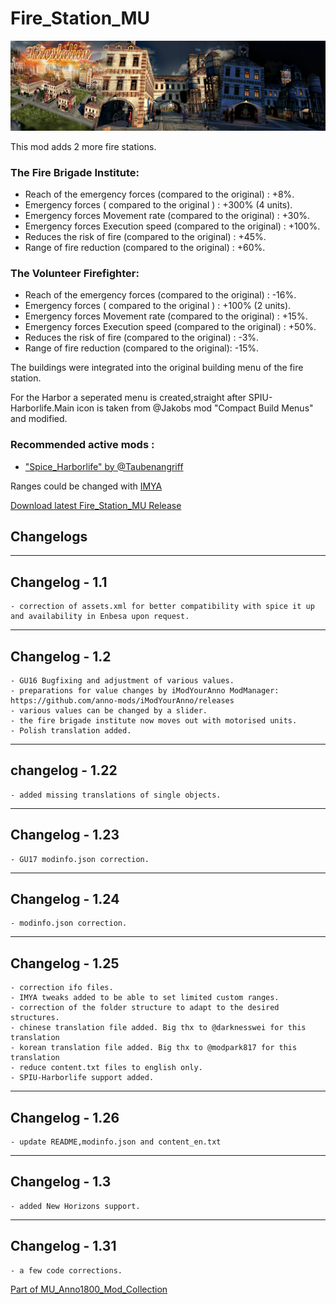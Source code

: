 # Fire_Station_MU

![](../doc/firestation_banner.jpg)

This mod adds 2 more fire stations.

### The Fire Brigade Institute:

- Reach of the emergency forces (compared to the original) : +8%.
- Emergency forces ( compared to the original ) : +300% (4 units).
- Emergency forces Movement rate (compared to the original) : +30%.
- Emergency forces Execution speed (compared to the original) : +100%.
- Reduces the risk of fire (compared to the original) : +45%.
- Range of fire reduction (compared to the original) : +60%.


### The Volunteer Firefighter:

- Reach of the emergency forces (compared to the original) : -16%.
- Emergency forces ( compared to the original ) : +100% (2 units).
- Emergency forces Movement rate (compared to the original) : +15%.
- Emergency forces Execution speed (compared to the original) : +50%.
- Reduces the risk of fire  (compared to the original) : -3%.
- Range of fire reduction (compared to the original): -15%.


The buildings were integrated into the original building menu of the fire station.

For the Harbor a seperated menu is created,straight after SPIU-Harborlife.Main icon is taken from @Jakobs mod "Compact Build Menus" and modified.

### Recommended active mods :

- ["Spice_Harborlife" by @Taubenangriff](https://mod.io/g/anno-1800/m/harborlife)


Ranges could be changed with [IMYA](https://github.com/anno-mods/iModYourAnno)

[Download latest Fire_Station_MU Release](https://github.com/muggenstuermer/MU_Anno1800_Mod_Collection/releases/latest)


## Changelogs

---------------------------
Changelog - 1.1
---------------------------
	- correction of assets.xml for better compatibility with spice it up and availability in Enbesa upon request.

---------------------------
Changelog - 1.2
---------------------------
	- GU16 Bugfixing and adjustment of various values.
	- preparations for value changes by iModYourAnno ModManager: https://github.com/anno-mods/iModYourAnno/releases
	- various values can be changed by a slider.
	- the fire brigade institute now moves out with motorised units.
	- Polish translation added.

---------------------------
changelog - 1.22
---------------------------
	- added missing translations of single objects.

---------------------------
Changelog - 1.23
---------------------------
	- GU17 modinfo.json correction.

---------------------------
Changelog - 1.24
---------------------------
	- modinfo.json correction.

---------------------------
Changelog - 1.25
---------------------------
	- correction ifo files.
	- IMYA tweaks added to be able to set limited custom ranges.
	- correction of the folder structure to adapt to the desired structures.
	- chinese translation file added. Big thx to @darknesswei for this translation
	- korean translation file added. Big thx to @modpark817 for this translation
	- reduce content.txt files to english only.
	- SPIU-Harborlife support added.
	
---------------------------
Changelog - 1.26
---------------------------
	- update README,modinfo.json and content_en.txt
	
---------------------------
Changelog - 1.3
---------------------------
	- added New Horizons support.
	
---------------------------
Changelog - 1.31
---------------------------
	- a few code corrections.
	
	
	
[Part of MU_Anno1800_Mod_Collection](https://github.com/muggenstuermer/MU_Anno1800_Mod_Collection)